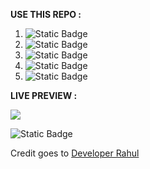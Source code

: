 **USE THIS REPO :**

1. ![Static Badge](https://img.shields.io/badge/Clone%20this%20repo-Into%20VsCode-Red)
2. ![Static Badge](https://img.shields.io/badge/Change%20HyperLinks-If%20You%20want-blue)
3. ![Static Badge](https://img.shields.io/badge/Open%20With-Live%20server-pink)
4. ![Static Badge](https://img.shields.io/badge/Change%20chrome%20HomeScreen%20settings-If%20you%20want%20to%20make%20it%20permanent-purple)
5. ![Static Badge](https://img.shields.io/badge/Enjoy-%F0%9F%91%80-Violet)

**LIVE PREVIEW  :**


![](https://media.giphy.com/media/v1.Y2lkPTc5MGI3NjExcXk3ZGI4b3k4NzVyMTdxeTEybHo0OHdoc2J0Mnl2MWlsam1zNWN2eSZlcD12MV9pbnRlcm5hbF9naWZfYnlfaWQmY3Q9Zw/ehIlKtsqEnyBebR6fv/giphy.gif)

![Static Badge](https://img.shields.io/badge/Comment%20or%20raise%20issues%20if%20you%20face%20any%20problem-red)

Credit goes to [Developer Rahul](https://www.youtube.com/@developerRahul)


